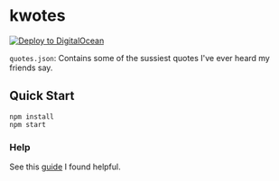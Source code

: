 # kwotes
[![Deploy to DigitalOcean](https://github.com/KevinIsMyName/kwotes/actions/workflows/deploy.yml/badge.svg)](https://github.com/KevinIsMyName/kwotes/actions/workflows/deploy.yml)

`quotes.json`: Contains some of the sussiest quotes I've ever heard my friends say.

## Quick Start

```
npm install
npm start
```

### Help
See this [guide](https://www.freecodecamp.org/news/deploy-nodejs-app-server-to-production/) I found helpful.